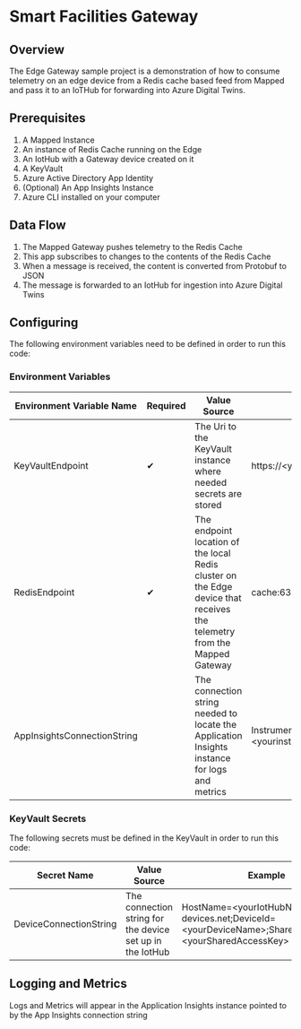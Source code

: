 ﻿# Smart Facilities Gateway

## Overview

The Edge Gateway sample project is a demonstration of how to consume telemetry on an edge device from a Redis cache based feed from Mapped and pass it to an IoTHub for 
forwarding into Azure Digital Twins.

## Prerequisites

1. A Mapped Instance
2. An instance of Redis Cache running on the Edge
3. An IotHub with a Gateway device created on it
4. A KeyVault
5. Azure Active Directory App Identity
6. (Optional) An App Insights Instance
7. Azure CLI installed on your computer

## Data Flow

1. The Mapped Gateway pushes telemetry to the Redis Cache
2. This app subscribes to changes to the contents of the Redis Cache
3. When a message is received, the content is converted from Protobuf to JSON
4. The message is forwarded to an IotHub for ingestion into Azure Digital Twins

## Configuring

The following environment variables need to be defined in order to run this code:

### Environment Variables

| Environment Variable Name | Required | Value Source | Example |
| --- | --- | --- | --- |
| KeyVaultEndpoint | ✔ | The Uri to the KeyVault instance where needed secrets are stored | https://&lt;yourkeyvaultname&gt;.vault.azure.net/ |
| RedisEndpoint | ✔ | The endpoint location of the local Redis cluster on the Edge device that receives the telemetry from the Mapped Gateway | cache:6379 |
| AppInsightsConnectionString |  | The connection string needed to locate the Application Insights instance for logs and metrics | InstrumentationKey=&lt;yourinstrumentationkey&gt;;IngestionEndpoint=https://&lt;checkregion&gt;.in.applicationinsights.azure.com/;LiveEndpoint=https://&lt;checkregion&gt;.livediagnostics.monitor.azure.com/ |

### KeyVault Secrets

The following secrets must be defined in the KeyVault in order to run this code:

| Secret Name | Value Source | Example |
| --- | --- | --- |
| DeviceConnectionString | The connection string for the device set up in the IotHub | HostName=&lt;yourIotHubName&gt;.azure-devices.net;DeviceId=&lt;yourDeviceName&gt;;SharedAccessKey=&lt;yourSharedAccessKey&gt; |

## Logging and Metrics

Logs and Metrics will appear in the Application Insights instance pointed to by the App Insights connection string
